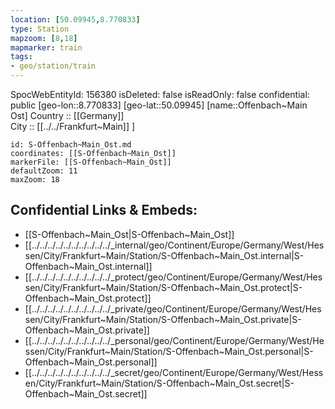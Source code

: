 ```yaml
---
location: [50.09945,8.770833] 
type: Station 
mapzoom: [8,18] 
mapmarker: train 
tags:
- geo/station/train
---
```

SpocWebEntityId: 156380
isDeleted: false
isReadOnly: false
confidential: public
[geo-lon::8.770833] 
[geo-lat::50.09945] 
[name::Offenbach~Main Ost] 
Country :: [[Germany]]  
City :: [[../../Frankfurt~Main]] ] 


```leaflet
id: S-Offenbach~Main_Ost.md
coordinates: [[S-Offenbach~Main_Ost]] 
markerFile: [[S-Offenbach~Main_Ost]] 
defaultZoom: 11 
maxZoom: 18
```


## Confidential Links & Embeds: 
- [[S-Offenbach~Main_Ost|S-Offenbach~Main_Ost]] 
- [[../../../../../../../../../../_internal/geo/Continent/Europe/Germany/West/Hessen/City/Frankfurt~Main/Station/S-Offenbach~Main_Ost.internal|S-Offenbach~Main_Ost.internal]] 
- [[../../../../../../../../../../_protect/geo/Continent/Europe/Germany/West/Hessen/City/Frankfurt~Main/Station/S-Offenbach~Main_Ost.protect|S-Offenbach~Main_Ost.protect]] 
- [[../../../../../../../../../../_private/geo/Continent/Europe/Germany/West/Hessen/City/Frankfurt~Main/Station/S-Offenbach~Main_Ost.private|S-Offenbach~Main_Ost.private]] 
- [[../../../../../../../../../../_personal/geo/Continent/Europe/Germany/West/Hessen/City/Frankfurt~Main/Station/S-Offenbach~Main_Ost.personal|S-Offenbach~Main_Ost.personal]] 
- [[../../../../../../../../../../_secret/geo/Continent/Europe/Germany/West/Hessen/City/Frankfurt~Main/Station/S-Offenbach~Main_Ost.secret|S-Offenbach~Main_Ost.secret]] 
